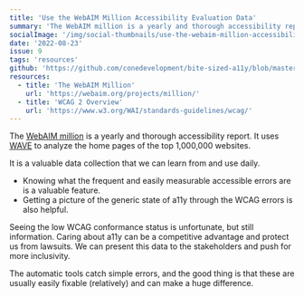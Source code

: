 ```yaml
---
title: 'Use the WebAIM Million Accessibility Evaluation Data'
summary: 'The WebAIM million is a yearly and thorough accessibility report. It uses WAVE to analyze the home pages of the top 1,000,000 websites.'
socialImage: '/img/social-thumbnails/use-the-webaim-million-accessibility-evaluation-data.png'
date: '2022-08-23'
issue: 9
tags: 'resources'
github: 'https://github.com/conedevelopment/bite-sized-a11y/blob/master/src/posts/use-the-webaim-million-accessibility-evaluation-data.md'
resources:
  - title: 'The WebAIM Million'
    url: 'https://webaim.org/projects/million/'
  - title: 'WCAG 2 Overview'
    url: 'https://www.w3.org/WAI/standards-guidelines/wcag/'
---
```


The [WebAIM million](https://webaim.org/projects/million/) is a yearly and thorough accessibility report. It uses [WAVE](https://wave.webaim.org/standalone) to analyze the home pages of the top 1,000,000 websites.

It is a valuable data collection that we can learn from and use daily.

- Knowing what the frequent and easily measurable accessible errors are is a valuable feature.
- Getting a picture of the generic state of a11y through the WCAG errors is also helpful.

Seeing the low WCAG conformance status is unfortunate, but still information. Caring about a11y can be a competitive advantage and protect us from lawsuits. We can present this data to the stakeholders and push for more inclusivity.

The automatic tools catch simple errors, and the good thing is that these are usually easily fixable (relatively) and can make a huge difference.
